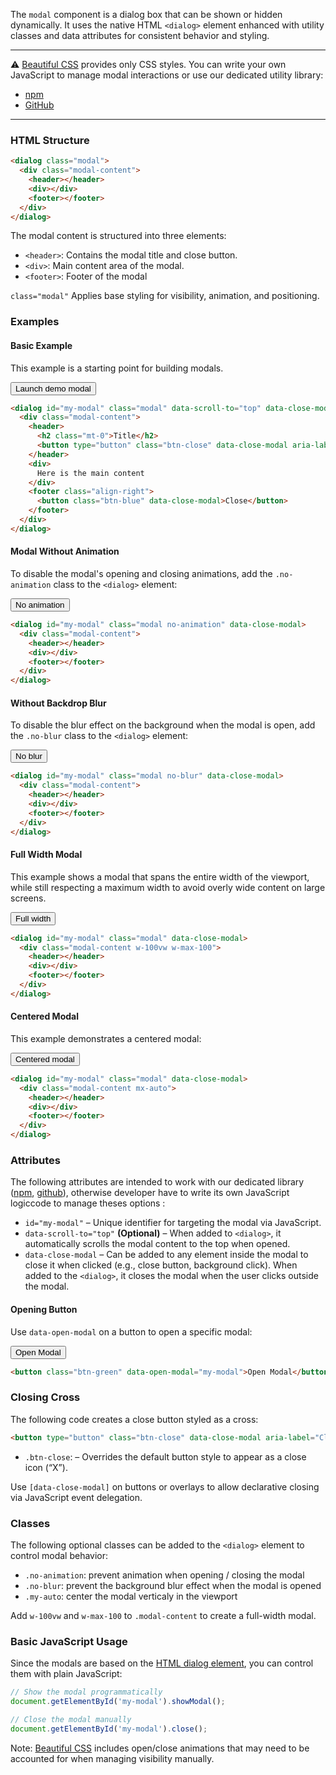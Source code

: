 The `modal` component is a dialog box that can be shown or hidden dynamically. It uses the native HTML `<dialog>` element enhanced with utility classes and data attributes for consistent behavior and styling.


---

⚠️ [Beautiful CSS](https://beautiful-css.com) provides only CSS styles. You can write your own JavaScript to manage modal interactions or use our dedicated utility library:

* [npm](https://www.npmjs.com/package/@btfcss/modal)
* [GitHub](https://github.com/btfcss/modal)


---

### HTML Structure


```html
<dialog class="modal">
  <div class="modal-content">
    <header></header>
    <div></div>
    <footer></footer>
  </div>
</dialog>
```

The modal content is structured into three elements:

* `<header>`: Contains the modal title and close button.
* `<div>`: Main content area of the modal.
* `<footer>`: Footer of the modal

`class="modal"` Applies base styling for visibility, animation, and positioning.

### Examples

#### Basic Example

This example is a starting point for building modals.

<button class="btn-green btn-lg" data-open-modal="basic-modal-example">Launch demo modal</button>
        
```html
<dialog id="my-modal" class="modal" data-scroll-to="top" data-close-modal>
  <div class="modal-content">
    <header>
      <h2 class="mt-0">Title</h2>
      <button type="button" class="btn-close" data-close-modal aria-label="Close"></button>
    </header>
    <div>
      Here is the main content
    </div>
    <footer class="align-right">
      <button class="btn-blue" data-close-modal>Close</button>
    </footer>
  </div>
</dialog>
```

#### Modal Without Animation

To disable the modal's opening and closing animations, add the `.no-animation` class to the `<dialog>` element:

<button class="btn-green btn-lg" data-open-modal="no-animation-modal">No animation</button>
        

```html
<dialog id="my-modal" class="modal no-animation" data-close-modal>
  <div class="modal-content">
    <header></header>
    <div></div>
    <footer></footer>
  </div>
</dialog>
```

#### Without Backdrop Blur

To disable the blur effect on the background when the modal is open, add the `.no-blur` class to the `<dialog>` element:

<button class="btn-green btn-lg" data-open-modal="blurred-modal">No blur</button>

```html
<dialog id="my-modal" class="modal no-blur" data-close-modal>
  <div class="modal-content">
    <header></header>
    <div></div>
    <footer></footer>
  </div>
</dialog>
```

#### Full Width Modal

This example shows a modal that spans the entire width of the viewport, while still respecting a maximum width to avoid overly wide content on large screens.


<button class="btn-green btn-lg" data-open-modal="full-width-modal">Full width</button>


```html
<dialog id="my-modal" class="modal" data-close-modal>
  <div class="modal-content w-100vw w-max-100">
    <header></header>
    <div></div>
    <footer></footer>
  </div>
</dialog>
```



#### Centered Modal

This example demonstrates a centered modal:

<button class="btn-green btn-lg" data-open-modal="centered-modal">Centered modal</button>


```html
<dialog id="my-modal" class="modal" data-close-modal>
  <div class="modal-content mx-auto">
    <header></header>
    <div></div>
    <footer></footer>
  </div>
</dialog>
```



### Attributes

The following attributes are intended to work with our dedicated library ([npm](https://www.npmjs.com/package/@btfcss/modal), [github](https://www.npmjs.com/package/@btfcss/modal)), otherwise developer have to write its own JavaScript logiccode to manage theses options :

* `id="my-modal"` – Unique identifier for targeting the modal via JavaScript.
* `data-scroll-to="top"` __(Optional)__ – When added to `<dialog>`, it automatically scrolls the modal content to the top when opened.
* `data-close-modal` –  Can be added to any element inside the modal to close it when clicked (e.g., close button, background click). When added to the `<dialog>`, it closes the modal when the user clicks outside the modal. 


#### Opening Button

Use `data-open-modal` on a button to open a specific modal:

<button class="btn-green" data-open-modal="simple-modal">Open Modal</button>

``` html
<button class="btn-green" data-open-modal="my-modal">Open Modal</button>
```

### Closing Cross

The following code creates a close button styled as a cross:


``` html
<button type="button" class="btn-close" data-close-modal aria-label="Close"></button>
```

* `.btn-close`: – Overrides the default button style to appear as a close icon (“X”).

Use `[data-close-modal]` on buttons or overlays to allow declarative closing via JavaScript event delegation. 


### Classes
The following optional classes can be added to the `<dialog>` element to control modal behavior:

- `.no-animation`: prevent animation when opening / closing the modal
- `.no-blur`: prevent the background blur effect when the modal is opened
- `.my-auto`: center the modal verticaly in the viewport

Add `w-100vw` and `w-max-100` to `.modal-content` to create a full-width modal.

### Basic JavaScript Usage

Since the modals are based on the [HTML dialog element](https://www.npmjs.com/package/@btfcss/modal), you can control them with plain JavaScript:

```js
// Show the modal programmatically
document.getElementById('my-modal').showModal();
```

```js
// Close the modal manually
document.getElementById('my-modal').close();
```

Note: [Beautiful CSS](https://beautiful-css.com) includes open/close animations that may need to be accounted for when managing visibility manually.